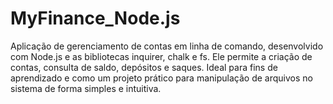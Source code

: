 # MyFinance_Node.js
Aplicação de gerenciamento de contas em linha de comando, desenvolvido com Node.js e as bibliotecas inquirer, chalk e fs. Ele permite a criação de contas, consulta de saldo, depósitos e saques. Ideal para fins de aprendizado e como um projeto prático para manipulação de arquivos no sistema de forma simples e intuitiva.
